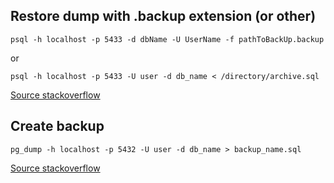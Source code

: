## Restore dump with .backup extension (or other)

`psql -h localhost -p 5433 -d dbName -U UserName -f pathToBackUp.backup`

or

`psql -h localhost -p 5433 -U user -d db_name < /directory/archive.sql`

[Source stackoverflow](https://stackoverflow.com/questions/2732474/restore-a-postgres-backup-file-using-the-command-line)

## Create backup

`pg_dump -h localhost -p 5432 -U user -d db_name > backup_name.sql`

[Source stackoverflow](https://stackoverflow.com/questions/2732474/restore-a-postgres-backup-file-using-the-command-line)
